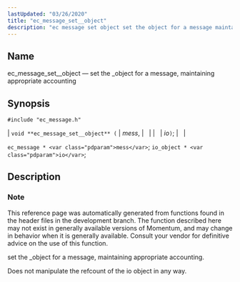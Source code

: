 ```yaml
---
lastUpdated: "03/26/2020"
title: "ec_message_set__object"
description: "ec message set object set the object for a message maintaining appropriate accounting void ec message set object mess io ec message mess io object io This reference page was automatically generated from functions found in the header files in the development branch The function described here may not exist..."
---
```


<a name="apis.ec_message_set__object"></a> 
## Name

ec_message_set__object — set the _object for a message, maintaining appropriate accounting

## Synopsis

`#include "ec_message.h"`

| `void **ec_message_set__object** (` | <var class="pdparam">mess</var>, |   |
|   | <var class="pdparam">io</var>`)`; |   |

`ec_message * <var class="pdparam">mess</var>`;
`io_object * <var class="pdparam">io</var>`;<a name="idp57002032"></a> 
## Description

### Note

This reference page was automatically generated from functions found in the header files in the development branch. The function described here may not exist in generally available versions of Momentum, and may change in behavior when it is generally available. Consult your vendor for definitive advice on the use of this function.

set the _object for a message, maintaining appropriate accounting.

Does not manipulate the refcount of the io object in any way.